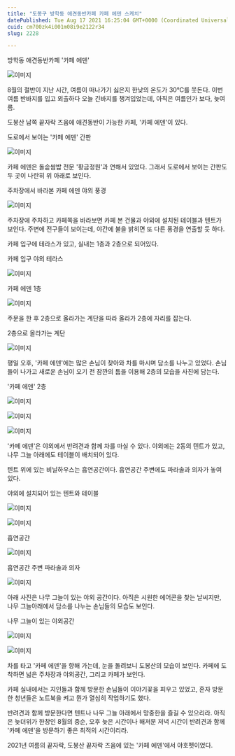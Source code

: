 ```yaml
---
title: "도봉구 방학동 애견동반카페 카페 에덴 스케치"
datePublished: Tue Aug 17 2021 16:25:04 GMT+0000 (Coordinated Universal Time)
cuid: cm700zk4i001m08i9e2122r34
slug: 2228

---
```



방학동 애견동반카페 '카페 에덴'

![이미지](https://cdn.hashnode.com/res/hashnode/image/upload/v1739250714440/4002d176-6192-43e0-b5f4-92cc588fc345.jpeg)

8월의 절반이 지난 시간, 여름이 떠나가기 싫은지 한낮의 온도가 30℃를 웃돈다. 이번 여름 반바지를 입고 외출하다 오늘 긴바지를 챙겨입었는데, 아직은 여름인가 보다, 늦여름.

도봉산 남쪽 끝자락 즈음에 애견동반이 가능한 카페, '카페 에덴'이 있다.

도로에서 보이는 '카페 에덴' 간판

![이미지](https://cdn.hashnode.com/res/hashnode/image/upload/v1739250716722/fca3bf22-500f-4503-8ac2-82becf126c7e.jpeg)

카페 에덴은 돌솥쌈밥 전문 '황금정원'과 연해서 있었다. 그래서 도로에서 보이는 간판도 두 곳이 나란히 위 아래로 보인다.

주차장에서 바라본 카페 에덴 야외 풍경

![이미지](https://cdn.hashnode.com/res/hashnode/image/upload/v1739250719052/51431545-1256-44fb-a342-3f0859eaa149.jpeg)

주차장에 주차하고 카페쪽을 바라보면 카페 본 건물과 야외에 설치된 테이블과 텐트가 보인다. 주변에 전구들이 보이는데, 야간에 불을 밝히면 또 다른 풍경을 연출할 듯 하다.

카페 입구에 테라스가 있고, 실내는 1층과 2층으로 되어있다.

카페 입구 야외 테라스

![이미지](https://cdn.hashnode.com/res/hashnode/image/upload/v1739250721375/5c4bfe4d-6003-479e-a0f3-b659e06513bb.jpeg)

카페 에덴 1층

![이미지](https://cdn.hashnode.com/res/hashnode/image/upload/v1739250723172/15cdd691-c6bb-4ce0-a096-cad2be751fa8.jpeg)

주문을 한 후 2층으로 올라가는 계단을 따라 올라가 2층에 자리를 잡는다.

2층으로 올라가는 계단

![이미지](https://cdn.hashnode.com/res/hashnode/image/upload/v1739250725443/10ca701d-cc20-4a9e-8274-b72f1295bcc7.jpeg)

평일 오후, '카페 에덴'에는 많은 손님이 찾아와 차를 마시며 담소를 나누고 있었다. 손님들이 나가고 새로운 손님이 오기 전 잠깐의 틈을 이용해 2층의 모습을 사진에 담는다.

'카페 에덴' 2층

![이미지](https://cdn.hashnode.com/res/hashnode/image/upload/v1739250727406/29270cb5-bdfc-420f-868e-3a66718cc466.jpeg)

![이미지](https://cdn.hashnode.com/res/hashnode/image/upload/v1739250729427/2020f3c1-f3e1-402a-8adb-8643852a21ad.jpeg)

![이미지](https://cdn.hashnode.com/res/hashnode/image/upload/v1739250731208/73c118b4-e6fd-45e8-b1a2-d2cc6893e20f.jpeg)

'카페 에덴'은 야외에서 반려견과 함께 차를 마실 수 있다. 야외에는 2동의 텐트가 있고, 나무 그늘 아래에도 테이블이 배치되어 있다.

텐트 위에 있는 비닐하우스는 흡연공간이다. 흡연공간 주변에도 파라솔과 의자가 놓여 있다.

야외에 설치되어 있는 텐트와 테이블

![이미지](https://cdn.hashnode.com/res/hashnode/image/upload/v1739250733203/6609d20b-aa00-406d-8728-444687042954.jpeg)

![이미지](https://cdn.hashnode.com/res/hashnode/image/upload/v1739250735152/18f01bcd-3977-4ae9-8860-ba611f0a9302.jpeg)

흡연공간

![이미지](https://cdn.hashnode.com/res/hashnode/image/upload/v1739250737224/34bf9e56-d435-4b6a-a3b8-e3e0ce642421.jpeg)

흡연공간 주변 파라솔과 의자

![이미지](https://cdn.hashnode.com/res/hashnode/image/upload/v1739250739446/ed85a5e0-c158-4b64-bf75-2399d9057978.jpeg)

아래 사진은 나무 그늘이 있는 야외 공간이다. 아직은 시원한 에어콘을 찾는 날씨지만, 나무 그늘아래에서 담소를 나누는 손님들의 모습도 보인다.

나무 그늘이 있는 야외공간

![이미지](https://cdn.hashnode.com/res/hashnode/image/upload/v1739250741567/6fb9d1ac-7c7c-4304-86e0-ddaed867d273.jpeg)

![이미지](https://cdn.hashnode.com/res/hashnode/image/upload/v1739250744072/ac3fed38-2415-4fdc-8615-06517bf24e7a.jpeg)

차를 타고 '카페 에덴'을 향해 가는데, 눈을 돌려보니 도봉산의 모습이 보인다. 카페에 도착하면 넓은 주차장과 야외공간, 그리고 카페가 보인다.

카페 실내에서는 지인들과 함께 방문한 손님들이 이야기꽃을 피우고 있었고, 혼자 방문한 청년들은 노트북을 켜고 뭔가 열심히 작업하기도 했다.

반려견과 함께 방문한다면 텐트나 나무 그늘 아래에서 망중한을 즐길 수 있으리라. 아직은 늦더위가 한창인 8월의 중순, 오후 늦은 시간이나 해저문 저녁 시간이 반려견과 함께 '카페 에덴'을 방문하기 좋은 최적의 시간이리라.

2021년 여름의 끝자락, 도봉산 끝자락 즈음에 있는 '카페 에덴'에서 야호펫이었다.